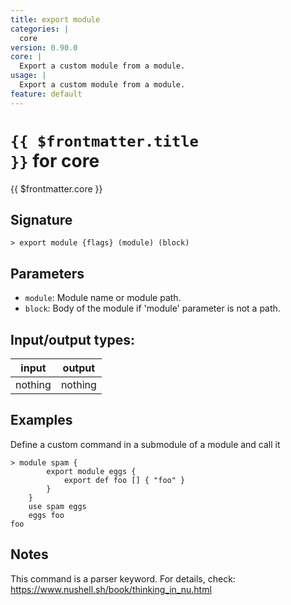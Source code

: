 ```yaml
---
title: export module
categories: |
  core
version: 0.90.0
core: |
  Export a custom module from a module.
usage: |
  Export a custom module from a module.
feature: default
---
```


<!-- This file is automatically generated. Please edit the command in https://github.com/nushell/nushell instead. -->

# <code>{{ $frontmatter.title }}</code> for core

<div class='command-title'>{{ $frontmatter.core }}</div>

## Signature

`> export module {flags} (module) (block)`

## Parameters

- `module`: Module name or module path.
- `block`: Body of the module if 'module' parameter is not a path.

## Input/output types:

| input   | output  |
| ------- | ------- |
| nothing | nothing |

## Examples

Define a custom command in a submodule of a module and call it

```nushell
> module spam {
        export module eggs {
            export def foo [] { "foo" }
        }
    }
    use spam eggs
    eggs foo
foo
```

## Notes

This command is a parser keyword. For details, check:
https://www.nushell.sh/book/thinking_in_nu.html
